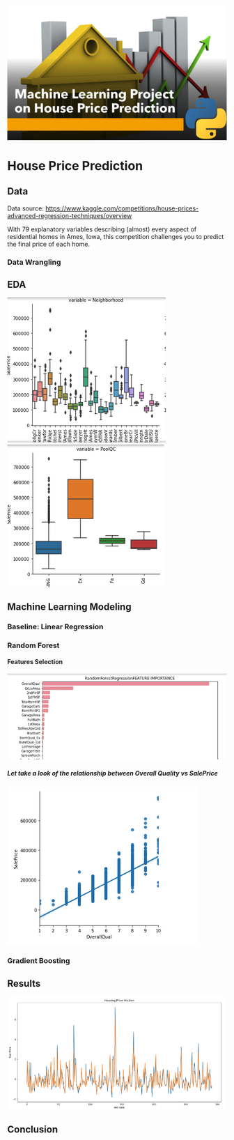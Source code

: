 
![](./image/ML_housePrice.png)
# House Price Prediction

### 
## Data
Data source: https://www.kaggle.com/competitions/house-prices-advanced-regression-techniques/overview

With 79 explanatory variables describing (almost) every aspect of residential homes in Ames, Iowa, this competition challenges you to predict the final price of each home.
### Data Wrangling
## EDA
![](./image/housePrice_neighborhood.png)
![](./image/housePrice_poolQc.png)
## Machine Learning Modeling
### Baseline: Linear Regression
### Random Forest
#### Features Selection
![](./image/housePrice_featureSelection.png)
##### Let take a look of the relationship between Overall Quality vs SalePrice
![](./image/housePrice_vs_OverallQual.png)
### Gradient Boosting
## Results
![](./image/housePrice_prediction_output.png)
## Conclusion
